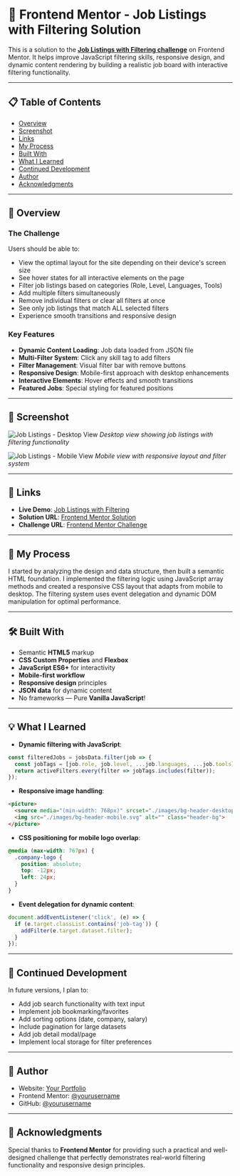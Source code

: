 # 💼 Frontend Mentor - Job Listings with Filtering Solution

This is a solution to the **[Job Listings with Filtering challenge](https://www.frontendmentor.io/challenges/job-listings-with-filtering-ivstIPCt)** on Frontend Mentor. It helps improve JavaScript filtering skills, responsive design, and dynamic content rendering by building a realistic job board with interactive filtering functionality.

---

## 📋 Table of Contents

- [Overview](#overview)
- [Screenshot](#screenshot)
- [Links](#links)
- [My Process](#my-process)
- [Built With](#built-with)
- [What I Learned](#what-i-learned)
- [Continued Development](#continued-development)
- [Author](#author)
- [Acknowledgments](#acknowledgments)

---

## 🧐 Overview

### The Challenge

Users should be able to:

- View the optimal layout for the site depending on their device's screen size
- See hover states for all interactive elements on the page
- Filter job listings based on categories (Role, Level, Languages, Tools)
- Add multiple filters simultaneously
- Remove individual filters or clear all filters at once
- See only job listings that match ALL selected filters
- Experience smooth transitions and responsive design

### Key Features

- **Dynamic Content Loading**: Job data loaded from JSON file
- **Multi-Filter System**: Click any skill tag to add filters
- **Filter Management**: Visual filter bar with remove buttons
- **Responsive Design**: Mobile-first approach with desktop enhancements
- **Interactive Elements**: Hover effects and smooth transitions
- **Featured Jobs**: Special styling for featured positions

---

## 📸 Screenshot

![Job Listings - Desktop View](./design/desktop-design.jpg)
*Desktop view showing job listings with filtering functionality*

![Job Listings - Mobile View](./design/mobile-design.jpg)
*Mobile view with responsive layout and filter system*

---

## 🔗 Links

- **Live Demo**: [Job Listings with Filtering](https://job-finder-initial.vercel.app/)
- **Solution URL**: [Frontend Mentor Solution](https://www.frontendmentor.io/solutions/static-job-listing-JexBJbH1VE)
- **Challenge URL**: [Frontend Mentor Challenge](https://www.frontendmentor.io/challenges/job-listings-with-filtering-ivstIPCt)

---

## 🔨 My Process

I started by analyzing the design and data structure, then built a semantic HTML foundation. I implemented the filtering logic using JavaScript array methods and created a responsive CSS layout that adapts from mobile to desktop. The filtering system uses event delegation and dynamic DOM manipulation for optimal performance.

---

## 🛠️ Built With

- Semantic **HTML5** markup
- **CSS Custom Properties** and **Flexbox**
- **JavaScript ES6+** for interactivity
- **Mobile-first workflow**
- **Responsive design** principles
- **JSON data** for dynamic content
- No frameworks — Pure **Vanilla JavaScript**!

---

## 💡 What I Learned

- **Dynamic filtering with JavaScript**:
```js
const filteredJobs = jobsData.filter(job => {
  const jobTags = [job.role, job.level, ...job.languages, ...job.tools];
  return activeFilters.every(filter => jobTags.includes(filter));
});
```

- **Responsive image handling**:
```html
<picture>
  <source media="(min-width: 768px)" srcset="./images/bg-header-desktop.svg">
  <img src="./images/bg-header-mobile.svg" alt="" class="header-bg">
</picture>
```

- **CSS positioning for mobile logo overlap**:
```css
@media (max-width: 767px) {
  .company-logo {
    position: absolute;
    top: -12px;
    left: 24px;
  }
}
```

- **Event delegation for dynamic content**:
```js
document.addEventListener('click', (e) => {
  if (e.target.classList.contains('job-tag')) {
    addFilter(e.target.dataset.filter);
  }
});
```

---

## 🔁 Continued Development

In future versions, I plan to:

- Add job search functionality with text input
- Implement job bookmarking/favorites
- Add sorting options (date, company, salary)
- Include pagination for large datasets
- Add job detail modal/page
- Implement local storage for filter preferences

---

## 👤 Author

- Website: [Your Portfolio](https://sharn-portfolio.vercel.app/)
- Frontend Mentor: [@yourusername](https://www.frontendmentor.io/profile/sharnjeet21)
- GitHub: [@yourusername](https://github.com/sharnjeet21)
---

## 🙏 Acknowledgments

Special thanks to **Frontend Mentor** for providing such a practical and well-designed challenge that perfectly demonstrates real-world filtering functionality and responsive design principles.